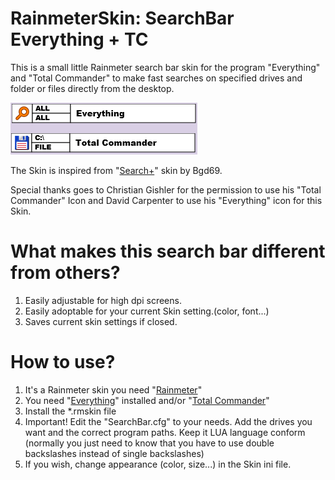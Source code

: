 ﻿# RainmeterSkin: SearchBar Everything + TC
This is a small little Rainmeter search bar skin for the program "Everything"
and "Total Commander" to make fast searches on specified drives and folder or
files directly from the desktop.

![](@Resources/examples/skin_example.png)

The Skin is inspired from "[Search+](http://bgd69.deviantart.com/art/Search-425781470)" skin by Bgd69.

Special thanks goes to Christian Gishler for the permission to use his
"Total Commander" Icon and David Carpenter to use his "Everything" icon for this
Skin.

# What makes this search bar different from others?
1. Easily adjustable for high dpi screens.
2. Easily adoptable for your current Skin setting.(color, font...)
2. Saves current skin settings if closed.

# How to use?
1. It's a Rainmeter skin you need "[Rainmeter](https://www.rainmeter.net/)"
2. You need "[Everything](https://www.voidtools.com/)"
   installed and/or "[Total Commander](https://www.ghisler.com)"
3. Install the *.rmskin file
4. Important! Edit the "SearchBar.cfg" to your needs. Add the drives you want
   and the correct program paths. Keep it LUA language conform (normally you
   just need to know that you have to use double backslashes instead of single
   backslashes)
5. If you wish, change appearance (color, size...) in the Skin ini file.